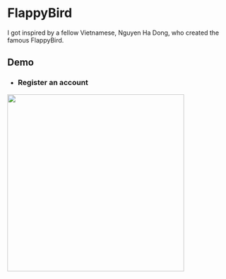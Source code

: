 # FlappyBird


I got inspired by a fellow Vietnamese, Nguyen Ha Dong, who created the famous FlappyBird.

## Demo


* ### Register an account

<img src="./Demo/demo.gif" width="400">
